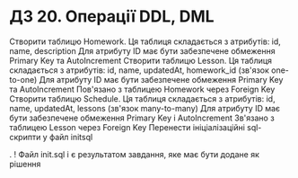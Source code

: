 # ДЗ 20. Операції DDL, DML

Створити таблицю Homework. Ця таблиця складається з атрибутів: id, name, description
Для атрибуту ID має бути забезпечене обмеження Primary Key та AutoIncrement
Створити таблицю Lesson. Ця таблиця складається з атрибутів: id, name, updatedAt, homework_id (зв'язок one-to-one)
Для атрибуту ID має бути забезпечене обмеження Primary Key та AutoIncrement
Пов'язано з таблицею Homework через Foreign Key
Створити таблицю Schedule. Ця таблиця складається з атрибутів: id, name, updatedAt, lessons (зв'язок many-to-many)
Для атрибуту ID має бути забезпечене обмеження Primary Key і AutoIncrement
Зв'язано з таблицею Lesson через Foreign Key
 Перенести ініціалізаційні sql-скрипти у файл initsql


. ! Файл init.sql і є результатом завдання, яке має бути додане як рішення 

